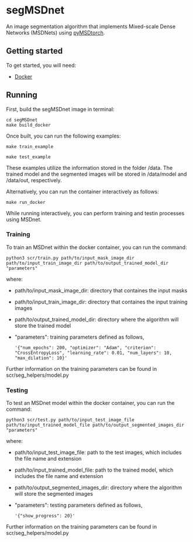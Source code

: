 # segMSDnet
An image segmentation algorithm that implements Mixed-scale Dense Networks (MSDNets) using [pyMSDtorch](https://pymsdtorch.readthedocs.io/en/latest/).

## Getting started
To get started, you will need:
  - [Docker](https://docs.docker.com/get-docker/)

## Running
First, build the segMSDnet image in terminal:
```
cd segMSDnet
make build_docker
```
Once built, you can run the following examples:
```
make train_example
```
```
make test_example
```
These examples utilize the information stored in the folder /data. The trained model and the segmented images will be stored in /data/model and /data/out, respectively.

Alternatively, you can run the container interactively as follows:
```
make run_docker
```

While running interactively, you can perform training and testin processes using MSDnet.

### Training
To train an MSDnet within the docker container, you can run the command:
```
python3 scr/train.py path/to/input_mask_image_dir path/to/input_train_image_dir path/to/output_trained_model_dir "parameters"
```

where:
  - path/to/input_mask_image_dir: directory that containes the input masks
  - path/to/input_train_image_dir: directory that containes the input training images
  - path/to/output_trained_model_dir: directory where the algorithm will store the trained model
  - "parameters": training parameters defined as follows,
 
        '{"num_epochs": 200, "optimizer": "Adam", "criterion": "CrossEntropyLoss", "learning_rate": 0.01, "num_layers": 10, "max_dilation": 10}'

Further information on the training parameters can be found in scr/seg_helpers/model.py

### Testing
To test an MSDnet model within the docker container, you can run the command:
```
python3 scr/test.py path/to/input_test_image_file path/to/input_trained_model_file path/to/output_segmented_images_dir "parameters"
```

where:
  - path/to/input_test_image_file: path to the test images, which includes the file name and extension
  - path/to/input_trained_model_file: path to the trained model, which includes the file name and extension
  - path/to/output_segmented_images_dir: directory where the algorithm will store the segmented images
  - "parameters": testing parameters defined as follows,
 
        '{"show_progress": 20}'

Further information on the training parameters can be found in scr/seg_helpers/model.py
